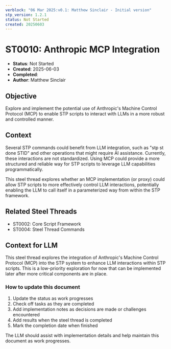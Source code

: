 ```yaml
---
verblock: "06 Mar 2025:v0.1: Matthew Sinclair - Initial version"
stp_version: 1.2.1
status: Not Started
created: 20250603
---
```

# ST0010: Anthropic MCP Integration

- **Status**: Not Started
- **Created**: 2025-06-03
- **Completed**: 
- **Author**: Matthew Sinclair

## Objective

Explore and implement the potential use of Anthropic's Machine Control Protocol (MCP) to enable STP scripts to interact with LLMs in a more robust and controlled manner.

## Context

Several STP commands could benefit from LLM integration, such as "stp st done STID" and other operations that might require AI assistance. Currently, these interactions are not standardized. Using MCP could provide a more structured and reliable way for STP scripts to leverage LLM capabilities programmatically.

This steel thread explores whether an MCP implementation (or proxy) could allow STP scripts to more effectively control LLM interactions, potentially enabling the LLM to call itself in a parameterized way from within the STP framework.

## Related Steel Threads

- ST0002: Core Script Framework
- ST0004: Steel Thread Commands

## Context for LLM

This steel thread explores the integration of Anthropic's Machine Control Protocol (MCP) into the STP system to enhance LLM interactions within STP scripts. This is a low-priority exploration for now that can be implemented later after more critical components are in place.

### How to update this document

1. Update the status as work progresses
2. Check off tasks as they are completed
3. Add implementation notes as decisions are made or challenges encountered
4. Add results when the steel thread is completed
5. Mark the completion date when finished

The LLM should assist with implementation details and help maintain this document as work progresses.
